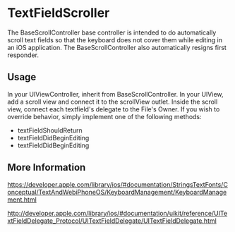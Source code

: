 TextFieldScroller
=======================

The BaseScrollController base controller is intended to do automatically scroll text fields so that the keyboard does not cover them while editing in an iOS application.  The BaseScrollController also automatically resigns first responder.

Usage
----------------------

In your UIViewController, inherit from BaseScrollController.  In your UIView, add a scroll view and connect it to the scrollView outlet.  Inside the scroll view, connect each textfield's delegate to the File's Owner.  If you wish to override behavior, simply implement one of the following methods:

* textFieldShouldReturn
* textFieldDidBeginEditing
* textFieldDidBeginEditing

More Information
----------------------

https://developer.apple.com/library/ios/#documentation/StringsTextFonts/Conceptual/TextAndWebiPhoneOS/KeyboardManagement/KeyboardManagement.html

http://developer.apple.com/library/ios/#documentation/uikit/reference/UITextFieldDelegate_Protocol/UITextFieldDelegate/UITextFieldDelegate.html
